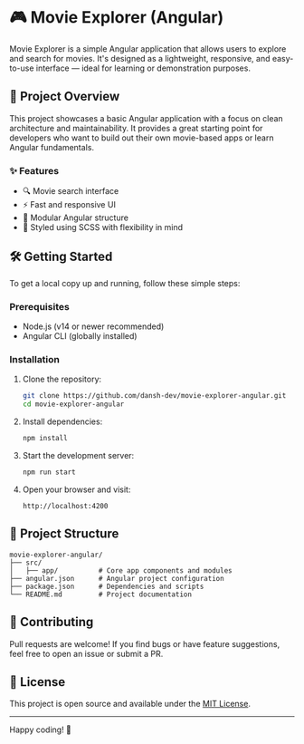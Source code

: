 # 🎮 Movie Explorer (Angular)

Movie Explorer is a simple Angular application that allows users to explore and search for movies. It's designed as a lightweight, responsive, and easy-to-use interface — ideal for learning or demonstration purposes.

## 🚀 Project Overview

This project showcases a basic Angular application with a focus on clean architecture and maintainability. It provides a great starting point for developers who want to build out their own movie-based apps or learn Angular fundamentals.

### ✨ Features

- 🔍 Movie search interface  
- ⚡ Fast and responsive UI  
- 🧱 Modular Angular structure  
- 🎨 Styled using SCSS with flexibility in mind  

## 🛠️ Getting Started

To get a local copy up and running, follow these simple steps:

### Prerequisites

- Node.js (v14 or newer recommended)  
- Angular CLI (globally installed)

### Installation

1. Clone the repository:
   ```bash
   git clone https://github.com/dansh-dev/movie-explorer-angular.git
   cd movie-explorer-angular
   ```

2. Install dependencies:
   ```bash
   npm install
   ```

3. Start the development server:
   ```bash
   npm run start
   ```

4. Open your browser and visit:
   ```
   http://localhost:4200
   ```

## 📁 Project Structure

```
movie-explorer-angular/
├── src/
│   ├── app/          # Core app components and modules
├── angular.json      # Angular project configuration
├── package.json      # Dependencies and scripts
└── README.md         # Project documentation
```

## 🤝 Contributing

Pull requests are welcome! If you find bugs or have feature suggestions, feel free to open an issue or submit a PR.

## 📄 License

This project is open source and available under the [MIT License](LICENSE).

---

Happy coding! 🎉

